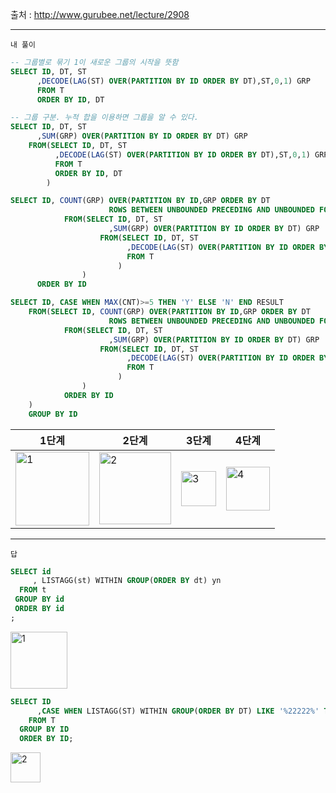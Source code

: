 출처 : http://www.gurubee.net/lecture/2908

----

```내 풀이```

```SQL
-- 그룹별로 묶기 1이 새로운 그룹의 시작을 뜻함
SELECT ID, DT, ST
      ,DECODE(LAG(ST) OVER(PARTITION BY ID ORDER BY DT),ST,0,1) GRP
      FROM T
      ORDER BY ID, DT
```


```SQL
-- 그룹 구분. 누적 합을 이용하면 그룹을 알 수 있다.
SELECT ID, DT, ST
      ,SUM(GRP) OVER(PARTITION BY ID ORDER BY DT) GRP
    FROM(SELECT ID, DT, ST
          ,DECODE(LAG(ST) OVER(PARTITION BY ID ORDER BY DT),ST,0,1) GRP
          FROM T
          ORDER BY ID, DT
        )
```



```SQL
SELECT ID, COUNT(GRP) OVER(PARTITION BY ID,GRP ORDER BY DT 
                      ROWS BETWEEN UNBOUNDED PRECEDING AND UNBOUNDED FOLLOWING)CNT
            FROM(SELECT ID, DT, ST
                      ,SUM(GRP) OVER(PARTITION BY ID ORDER BY DT) GRP
                    FROM(SELECT ID, DT, ST
                          ,DECODE(LAG(ST) OVER(PARTITION BY ID ORDER BY DT),ST,0,1) GRP
                          FROM T   
                        )
                )
      ORDER BY ID
```


```SQL
SELECT ID, CASE WHEN MAX(CNT)>=5 THEN 'Y' ELSE 'N' END RESULT
    FROM(SELECT ID, COUNT(GRP) OVER(PARTITION BY ID,GRP ORDER BY DT 
                      ROWS BETWEEN UNBOUNDED PRECEDING AND UNBOUNDED FOLLOWING)CNT
            FROM(SELECT ID, DT, ST
                      ,SUM(GRP) OVER(PARTITION BY ID ORDER BY DT) GRP
                    FROM(SELECT ID, DT, ST
                          ,DECODE(LAG(ST) OVER(PARTITION BY ID ORDER BY DT),ST,0,1) GRP
                          FROM T   
                        )
                )
            ORDER BY ID
    )
    GROUP BY ID
```

|1단계|2단계|3단계|4단계|
|----|----|----|----|
|<img width="118" alt="1" src="https://user-images.githubusercontent.com/34879309/86591376-7081a680-bfcc-11ea-9820-9a1951caf045.PNG">|<img width="115" alt="2" src="https://user-images.githubusercontent.com/34879309/86591378-711a3d00-bfcc-11ea-9582-798ede03a3ce.PNG">|<img width="56" alt="3" src="https://user-images.githubusercontent.com/34879309/86591379-71b2d380-bfcc-11ea-929e-718bf7208de1.PNG">|<img width="70" alt="4" src="https://user-images.githubusercontent.com/34879309/86591381-71b2d380-bfcc-11ea-8deb-7d98e945d4ab.PNG">|

----


```답```

```SQL
SELECT id
     , LISTAGG(st) WITHIN GROUP(ORDER BY dt) yn
  FROM t
 GROUP BY id
 ORDER BY id
;
```

<img width="91" alt="1" src="https://user-images.githubusercontent.com/34879309/86592465-8001ef00-bfce-11ea-89e8-d9efbebffc1b.PNG">

```SQL
SELECT ID
      ,CASE WHEN LISTAGG(ST) WITHIN GROUP(ORDER BY DT) LIKE '%22222%' THEN 'Y' ELSE 'N' END YN
    FROM T
  GROUP BY ID
  ORDER BY ID;
```
<img width="48" alt="2" src="https://user-images.githubusercontent.com/34879309/86592466-809a8580-bfce-11ea-883f-d1693666a910.PNG">

